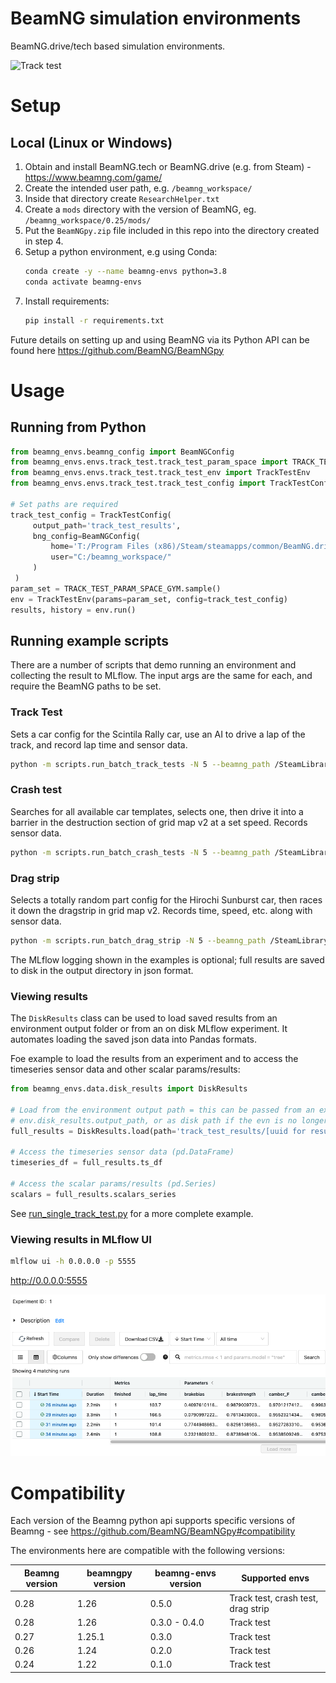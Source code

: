 # BeamNG simulation environments

BeamNG.drive/tech based simulation environments.

![Track test](images/readme_example.gif)

# Setup

## Local (Linux or Windows)

1. Obtain and install BeamNG.tech or BeamNG.drive (e.g. from Steam) - https://www.beamng.com/game/
2. Create the intended user path, e.g. ```/beamng_workspace/```
3. Inside that directory create ```ResearchHelper.txt```
4. Create a ```mods``` directory with the version of BeamNG, eg. ```/beamng_workspace/0.25/mods/```
5. Put the ```BeamNGpy.zip``` file included in this repo into the directory created in step 4.
6. Setup a python environment, e.g using Conda:
   ```bash 
   conda create -y --name beamng-envs python=3.8
   conda activate beamng-envs
   ```
7. Install requirements:
   ```bash
   pip install -r requirements.txt
   ```

Future details on setting up and using BeamNG via its Python API can be found here https://github.com/BeamNG/BeamNGpy

# Usage

## Running from Python

````python
from beamng_envs.beamng_config import BeamNGConfig
from beamng_envs.envs.track_test.track_test_param_space import TRACK_TEST_PARAM_SPACE_GYM
from beamng_envs.envs.track_test.track_test_env import TrackTestEnv
from beamng_envs.envs.track_test.track_test_config import TrackTestConfig

# Set paths are required
track_test_config = TrackTestConfig(
     output_path='track_test_results',
     bng_config=BeamNGConfig(
         home='T:/Program Files (x86)/Steam/steamapps/common/BeamNG.drive',
         user="C:/beamng_workspace/"
     )
 )
param_set = TRACK_TEST_PARAM_SPACE_GYM.sample()
env = TrackTestEnv(params=param_set, config=track_test_config)
results, history = env.run()
````

## Running example scripts

There are a number of scripts that demo running an environment and collecting the result to MLflow. The input args are the same for each, and require the BeamNG paths to be set.

### Track Test
Sets a car config for the Scintila Rally car, use an AI to drive a lap of the track, and record lap time and sensor data.

```bash
python -m scripts.run_batch_track_tests -N 5 --beamng_path /SteamLibrary/steamapps/common/BeamNG.drive --beamng_user_path /beamng_workspace/
```

### Crash test
Searches for all available car templates, selects one, then drive it into a barrier in the destruction section of grid map v2 at a set speed. Records sensor data.

```bash
python -m scripts.run_batch_crash_tests -N 5 --beamng_path /SteamLibrary/steamapps/common/BeamNG.drive --beamng_user_path /beamng_workspace/
```

### Drag strip
Selects a totally random part config for the Hirochi Sunburst car, then races it down the dragstrip in grid map v2. Records time, speed, etc. along with sensor data.

```bash
python -m scripts.run_batch_drag_strip -N 5 --beamng_path /SteamLibrary/steamapps/common/BeamNG.drive --beamng_user_path /beamng_workspace/
```

The MLflow logging shown in the examples is optional; full results are saved to disk in the output directory in json format.

### Viewing results
The `DiskResults` class can be used to load saved results from an environment output folder or from an on disk MLflow experiment. It automates loading the saved json data into Pandas formats.

Foe example to load the results from an experiment and to access the timeseries sensor data and other scalar params/results:
```python
from beamng_envs.data.disk_results import DiskResults

# Load from the environment output path = this can be passed from an existing env directly, using
# env.disk_results.output_path, or as disk path if the evn is no longer in memory.
full_results = DiskResults.load(path='track_test_results/[uuid for result]')

# Access the timeseries sensor data (pd.DataFrame)
timeseries_df = full_results.ts_df

# Access the scalar params/results (pd.Series)
scalars = full_results.scalars_series
```
See [run_single_track_test.py](scripts/run_single_track_test.py) for a more complete example.

### Viewing results in MLflow UI

```bash
mlflow ui -h 0.0.0.0 -p 5555
```

http://0.0.0.0:5555

![MLflow UI example](images/mlflow_example.png)

# Compatibility

Each version of the Beamng python api supports specific versions of Beamng -
see https://github.com/BeamNG/BeamNGpy#compatibility

The environments here are compatible with the following versions:

| Beamng version | beamngpy version | beamng-envs version | Supported envs                     |
|----------------|------------------|---------------------|------------------------------------|
| 0.28           | 1.26             | 0.5.0               | Track test, crash test, drag strip |
| 0.28           | 1.26             | 0.3.0 - 0.4.0       | Track test                         |
| 0.27           | 1.25.1           | 0.3.0               | Track test                         |
| 0.26           | 1.24             | 0.2.0               | Track test                         |
| 0.24           | 1.22             | 0.1.0               | Track test                         |
